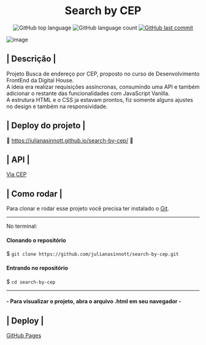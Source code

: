 <h1 align=center> Search by CEP </h1>

<p align="center">
  <img alt="GitHub top language" src="https://img.shields.io/github/languages/top/julianasinnott/search-by-cep.svg?color=3564ad">

  <img alt="GitHub language count" src="https://img.shields.io/github/languages/count/julianasinnott/search-by-cep.svg?color=3564ad">
  
  <a href="https://github.com/julianasinnott/search-by-cep/commits/main">
    <img alt="GitHub last commit" src="https://img.shields.io/github/last-commit/julianasinnott/search-by-cep.svg?color=3564ad">
  </a>
</p>

![image](https://user-images.githubusercontent.com/100887684/181606596-9cc9dbf5-8131-44d6-ac79-7127b395b16b.png)




## | Descrição |

Projeto Busca de endereço por CEP, proposto no curso de Desenvolvimento FrontEnd da Digital House. <br>
A ideia era realizar requisições assíncronas, consumindo uma API e também adicionar o restante das funcionalidades com JavaScript Vanilla. <br>
A estrutura HTML e o CSS ja estavam prontos, fiz somente alguns ajustes no design e também na responsividade.

## | Deploy do projeto |

🔗 https://julianasinnott.github.io/search-by-cep/ 🔗

## | API |

[Via CEP](https://viacep.com.br/)

## | Como rodar |

Para clonar e rodar esse projeto você precisa ter instalado o [Git](https://git-scm.com/). 

<hr>

No terminal:

#### Clonando o repositório
$ `git clone https://github.com/julianasinnott/search-by-cep.git`

#### Entrando no repositório
$ `cd search-by-cep`

<hr>

#### - Para visualizar o projeto, abra o arquivo .html em seu navegador -

## | Deploy |

[GitHub Pages](https://pages.github.com/)

